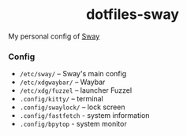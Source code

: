 <h1 align="center">dotfiles-sway</h1>
<div>My personal config of <a href="https://swaywm.org/">Sway</a></div>

<h3>Config</h3>

- `/etc/sway/` – Sway's main config
- `/etc/xdgwaybar/` – Waybar
- `/etc/xdg/fuzzel` – launcher Fuzzel
- `.config/kitty/` – terminal
- `.config/swaylock/` – lock screen
- `.config/fastfetch` - system information
- `.config/bpytop` - system monitor
